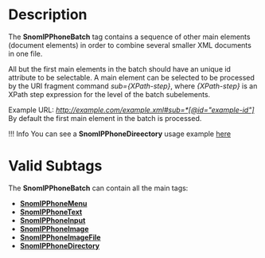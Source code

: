 # Description

The **SnomIPPhoneBatch** tag contains a sequence of other main elements (document elements) in order to combine several smaller XML documents in one file.

All but the first main elements in the batch should have an unique id attribute to be selectable.
A main element can be selected to be processed by the URI fragment command *sub={XPath-step}*, where *{XPath-step}* is an XPath step expression for the level of the batch subelements.

Example URL: *http://example.com/example.xml#sub=*[@id="example-id"]* By default the first main element in the batch is processed.

!!! Info
    You can see a **SnomIPPhoneDireectory** usage example [here](examples/#snomipphonebatch)

# Valid Subtags

The **SnomIPPhoneBatch** can contain all the main tags:

* [**SnomIPPhoneMenu**](SnomIPPhoneMenu.md)
* [**SnomIPPhoneText**](SnomIPPhoneText.md)
* [**SnomIPPhoneInput**](SnomIPPhoneInput.md)
* [**SnomIPPhoneImage**](SnomIPPhoneImage.md)
* [**SnomIPPhoneImageFile**](SnomIPPhoneImageFile.md)
* [**SnomIPPhoneDirectory**](SnomIPPhoneDirectory.md)
